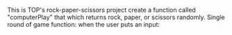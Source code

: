 This is TOP's rock-paper-scissors project
create a function called "computerPlay" that which returns rock, paper, or scissors randomly.
Single round of game function: when the user puts an input:

